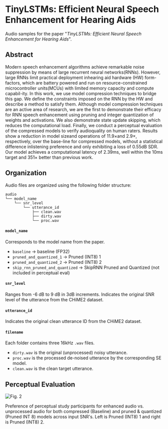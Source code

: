 # TinyLSTMs: Efficient Neural Speech Enhancement for Hearing Aids

Audio samples for the paper "_TinyLSTMs: Efficient Neural Speech Enhancement for Hearing Aids_".

## Abstract

Modern  speech  enhancement  algorithms  achieve  remarkable noise suppression by means of large recurrent neural networks(RNNs).  However,  large RNNs limit practical deployment inhearing  aid  hardware (HW) form-factors, which are  battery powered and run on resource-constrained microcontroller units(MCUs) with limited memory capacity and compute capabil-ity.  In this work, we use model compression techniques to bridge this  gap.  We define the constraints imposed on  the RNN by the HW and describe a method to satisfy them.  Although model compression techniques are an active area of research, we are the first to demonstrate their efficacy for RNN speech enhancement using pruning and integer quantization of weights and activations. We also demonstrate state update skipping, which reduces the computational load.  Finally, we conduct a perceptual evaluation of the compressed models to verify audioquality on human raters. Results show a reduction in model sizeand operations of 11.9×and 2.9×, respectively, over the base-line for compressed models, without a statistical difference inlistening preference and only exhibiting a loss of 0.55dB SDR. Our model achieves a computational latency of  2.39ms, well within the 10ms target and 351× better than previous work.

## Organization

Audio files are organized using the following folder structure:
```
audio
└── model_name
    └── snr_level
        └── utterance_id
            ├── clean.wav
            ├── dirty.wav
            └── proc.wav
 ```
#### `model_name`
Corresponds to the model name from the paper.
+ `baseline` -> baseline (FP32)
+ `pruned_and_quantized_1` -> Pruned (INT8) 1
+ `pruned_and_quantized_2` -> Pruned (INT8) 2
+ `skip_rnn_pruned_and_quantized` -> SkipRNN Pruned and Quantized (not included in perceptual eval)

#### `snr_level`
Ranges from -6 dB to 9 dB in 3dB increments. Indicates the original SNR level of the utterance from the CHiME2 dataset.

#### `utterance_id`
Indicates the original clean utterance ID from the CHiME2 dataset.

#### `filename`
Each folder contains three 16kHz `.wav` files.

+ `dirty.wav` is the original (unprocessed) noisy utterance.
+ `proc.wav`  is the processed de-noised utterance by the corresponding SE model.
+ `clean.wav` is the clean target utterance.

## Perceptual Evaluation

![Fig. 2](https://github.com/BoseCorp/efficient-neural-speech-enhancement/blob/master/preference_dot_bysnr_v4.png?raw=true)

Preference of perceptual study participants for enhanced audio vs. unprocessed audio for both compressed (Baseline) and pruned \& quantized (Pruned INT 8) models across input SNR's. Left is Pruned (INT8) 1 and right is Pruned (INT8) 2.
